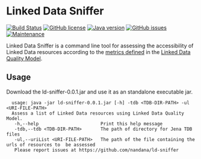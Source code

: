 Linked Data Sniffer
===================
[![Build Status](https://travis-ci.org/ldp4j/ldp4j.svg?branch=master)](https://travis-ci.org/ldp4j/ldp4j)
[![GitHub license](https://img.shields.io/badge/license-Apache%202-blue.svg)](https://raw.githubusercontent.com/nandana/ld-sniffer/master/LICENSE)
[![Java version](https://img.shields.io/badge/java-1.8-green.svg)](http://www.oracle.com/technetwork/java/javase/downloads/jdk8-downloads-2133151.html)
[![GitHub issues](https://img.shields.io/github/issues/nandana/ld-sniffer.svg)](https://github.com/nandana/ld-sniffer/issues)
[![Maintenance](https://img.shields.io/maintenance/yes/2016.svg?maxAge=2592000?style=plastic)](https://twitter.com/nandanamihindu)


Linked Data Sniffer is a command line tool for assessing the accessibility of Linked Data resources according to
the [metrics defined](http://delicias.dia.fi.upm.es/LDQM/index.php/Accessibility) in the
[Linked Data Quality Model](http://www.linkeddata.es/ontology/ldq#).


## Usage

Download the ld-sniffer-0.0.1.jar and use it as an standalone executable jar.
```
  usage: java -jar ld-sniffer-0.0.1.jar [-h] -tdb <TDB-DIR-PATH> -ul <URI-FILE-PATH>
  Assess a list of Linked Data resources using Linked Data Quality Model.
   -h,--help                       Print this help message
   -tdb,--tdb <TDB-DIR-PATH>       The path of directory for Jena TDB files
   -ul,--uriList <URI-FILE-PATH>   The path of the file containing the urls of resources to  be assessed
   Please report issues at https://github.com/nandana/ld-sniffer
```



